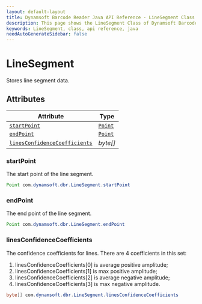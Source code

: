 ```yaml
---
layout: default-layout
title: Dynamsoft Barcode Reader Java API Reference - LineSegment Class
description: This page shows the LineSegment Class of Dynamsoft Barcode Reader for Java SDK API Reference.
keywords: LineSegment, class, api reference, java
needAutoGenerateSidebar: false
---
```



# LineSegment
Stores line segment data.

  

## Attributes
  
| Attribute | Type |
|---------- | ---- |
| [`startPoint`](#startpoint) | [`Point`](Point.md) |
| [`endPoint`](#endpoint) | [`Point`](Point.md) |
| [`linesConfidenceCoefficients`](#linesconfidencecoefficients) | *byte\[\]* |

### startPoint
The start point of the line segment.   
```java
Point com.dynamsoft.dbr.LineSegment.startPoint
```

### endPoint
The end point of the line segment.
```java
Point com.dynamsoft.dbr.LineSegment.endPoint
```

### linesConfidenceCoefficients
The confidence coefficients for lines. There are 4 coefficients in this set:  
1. linesConfidenceCoefficients\[0\] is average positive amplitude;   
2. linesConfidenceCoefficients\[1\] is max positive amplitude; 
3. linesConfidenceCoefficients\[2\] is average negative amplitude;   
4. linesConfidenceCoefficients\[3\] is max negative amplitude.
```java
byte[] com.dynamsoft.dbr.LineSegment.linesConfidenceCoefficients
```
